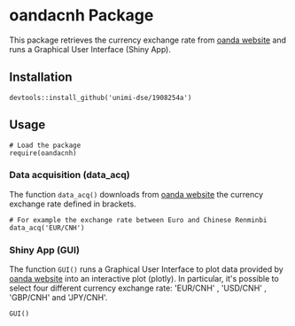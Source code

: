 # oandacnh Package

This package retrieves the currency exchange rate from [oanda website](https://www.oanda.com/rw-en/) and runs a Graphical User Interface (Shiny App).

## Installation
```
devtools::install_github('unimi-dse/1908254a')
```
## Usage
```
# Load the package
require(oandacnh)
```
### Data acquisition (data_acq)
The function ```data_acq()``` downloads from [oanda website](https://www.oanda.com/rw-en/) the currency exchange rate defined in brackets.
```
# For example the exchange rate between Euro and Chinese Renminbi
data_acq('EUR/CNH')
```

### Shiny App (GUI)
The function ```GUI()``` runs a Graphical User Interface to plot data provided by [oanda website](https://www.oanda.com/rw-en/) into an interactive plot (plotly).
In particular, it's possible to select four different currency exchange rate: 'EUR/CNH' ,  'USD/CNH' , 'GBP/CNH'  and  'JPY/CNH'.
```
GUI()
```
